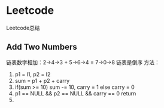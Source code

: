 # Leetcode
Leetcode总结

## Add Two Numbers
链表数字相加：2->4->3 + 5->6->4 = 7->0->8 链表是倒序
方法：
1. p1 = l1, p2 = l2
2. sum = p1 + p2 + carry
3. if(sum >= 10) sum -= 10, carry = 1
    else carry = 0
4. p1 == NULL && p2 == NULL && carry == 0  return
5. 

